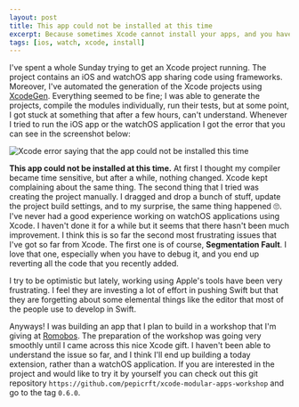 ```yaml
---
layout: post
title: This app could not be installed at this time
excerpt: Because sometimes Xcode cannot install your apps, and you have to figure out why.
tags: [ios, watch, xcode, install]
---
```


I've spent a whole Sunday trying to get an Xcode project running. The project contains an iOS and watchOS app sharing code using frameworks. Moreover, I've automated the generation of the Xcode projects using [XcodeGen](https://github.com/yonaskolb/xcodegen). Everything seemed to be fine; I was able to generate the projects, compile the modules individually, run their tests, but at some point, I got stuck at something that after a few hours, can't understand. Whenever I tried to run the iOS app or the watchOS application I got the error that you can see in the screenshot below:

![Xcode error saying that the app could not be installed this time](/images/posts/app-could-not-be-installed.png)

**This app could not be installed at this time.** At first I thought my compiler became time sensitive, but after a while, nothing changed. Xcode kept complaining about the same thing. The second thing that I tried was creating the project manually. I dragged and drop a bunch of stuff, update the project build settings, and to my surprise, the same thing happened 🙄. I've never had a good experience working on watchOS applications using Xcode. I haven't done it for a while but it seems that there hasn't been much improvement. I think this is so far the second most frustrating issues that I've got so far from Xcode. The first one is of course, **Segmentation Fault**. I love that one, especially when you have to debug it, and you end up reverting all the code that you recently added.

I try to be optimistic but lately, working using Apple's tools have been very frustrating. I feel they are investing a lot of effort in pushing Swift but that they are forgetting about some elemental things like the editor that most of the people use to develop in Swift.

Anyways! I was building an app that I plan to build in a workshop that I'm giving at [Romobos](http://romobos.com/). The preparation of the workshop was going very smoothly until I came across this nice Xcode gift. I haven't been able to understand the issue so far, and I think I'll end up building a today extension, rather than a watchOS application. If you are interested in the project and would like to try it by yourself you can check out this git repository `https://github.com/pepicrft/xcode-modular-apps-workshop` and go to the tag `0.6.0`.
